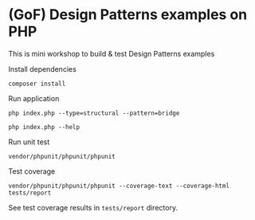 # (GoF) Design Patterns examples on PHP
This is mini workshop to build & test Design Patterns examples 

Install dependencies
```
composer install
```
Run application
```
php index.php --type=structural --pattern=bridge

php index.php --help
```

Run unit test

```
vendor/phpunit/phpunit/phpunit
```

Test coverage

```
vendor/phpunit/phpunit/phpunit --coverage-text --coverage-html tests/report
```
See test coverage results in `tests/report` directory.